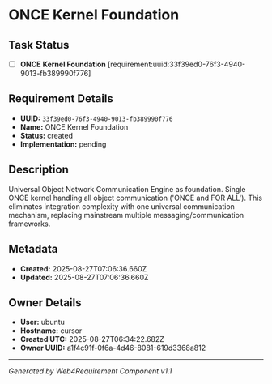 # ONCE Kernel Foundation

## Task Status
- [ ] **ONCE Kernel Foundation** [requirement:uuid:33f39ed0-76f3-4940-9013-fb389990f776]

## Requirement Details

- **UUID:** `33f39ed0-76f3-4940-9013-fb389990f776`
- **Name:** ONCE Kernel Foundation
- **Status:** created
- **Implementation:** pending

## Description

Universal Object Network Communication Engine as foundation. Single ONCE kernel handling all object communication ('ONCE and FOR ALL'). This eliminates integration complexity with one universal communication mechanism, replacing mainstream multiple messaging/communication frameworks.

## Metadata

- **Created:** 2025-08-27T07:06:36.660Z
- **Updated:** 2025-08-27T07:06:36.660Z

## Owner Details

- **User:** ubuntu
- **Hostname:** cursor
- **Created UTC:** 2025-08-27T06:34:22.682Z
- **Owner UUID:** a1f4c91f-0f6a-4d46-8081-619d3368a812

---

*Generated by Web4Requirement Component v1.1*